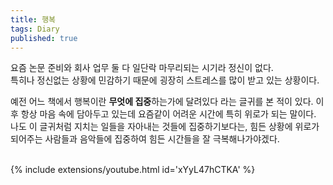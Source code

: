 ```yaml
---
title: 행복
tags: Diary
published: true
---
```


<!--more-->

요즘 논문 준비와 회사 업무 둘 다 일단락 마무리되는 시기라 정신이 없다.  
특히나 정신없는 상황에 민감하기 때문에 굉장히 스트레스를 많이 받고 있는 상황이다.  

예전 어느 책에서 행복이란 **무엇에 집중**하는가에 달려있다 라는 글귀를 본 적이 있다. 이후 항상 마음 속에 담아두고 있는데 요즘같이 어려운 시간에 특히 위로가 되는 말이다. 나도 이 글귀처럼 지치는 일들을 자아내는 것들에 집중하기보다는, 힘든 상황에 위로가 되어주는 사람들과 음악들에 집중하여 힘든 시간들을 잘 극복해나가야겠다.

<br>
{% include extensions/youtube.html id='xYyL47hCTKA' %}
